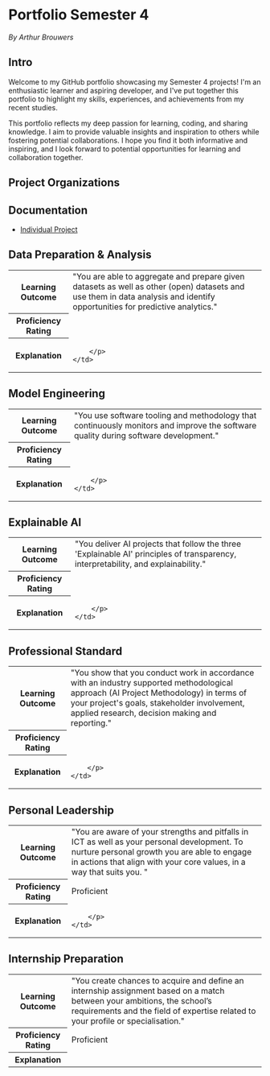 # Portfolio Semester 4
*By Arthur Brouwers*

## Intro
Welcome to my GitHub portfolio showcasing my Semester 4 projects! I'm an enthusiastic learner and aspiring developer, and I've put together this portfolio to highlight my skills, experiences, and achievements from my recent studies.

This portfolio reflects my deep passion for learning, coding, and sharing knowledge. I aim to provide valuable insights and inspiration to others while fostering potential collaborations. I hope you find it both informative and inspiring, and I look forward to potential opportunities for learning and collaboration together.

## Project Organizations

## Documentation
- [Individual Project](https://github.com/Arthur-Brouwers/ArthurBrouwersS4AI/tree/main/Documentation)

## Data Preparation & Analysis
<table>
  <tr>
    <th><strong>Learning Outcome</strong></th>
    <td>"You are able to aggregate and prepare given datasets as well as other (open) datasets and use them in data analysis and identify opportunities for predictive analytics."</td>
  </tr>
  <tr>
    <th><strong>Proficiency Rating</strong></th>
    <td></td>
  </tr>
  <tr>
    <th><strong>Explanation</strong></th>
    <td>
        <p>
          
        </p>
    </td>
  </tr>
</table>

## Model Engineering
<table>
  <tr>
    <th><strong>Learning Outcome</strong></th>
    <td>"You use software tooling and methodology that continuously monitors and improve the software quality during software development."</td>
  </tr>
  <tr>
    <th><strong>Proficiency Rating</strong></th>
    <td></td>
  </tr>
  <tr>
    <th><strong>Explanation</strong></th>
    <td>
        <p>
         
        </p>
    </td>
  </tr>
</table>

## Explainable AI
<table>
  <tr>
    <th><strong>Learning Outcome</strong></th>
    <td>"You deliver AI projects that follow the three 'Explainable AI' principles of transparency, interpretability, and explainability."</td>
  </tr>
  <tr>
    <th><strong>Proficiency Rating</strong></th>
    <td></td>
  </tr>
  <tr>
    <th><strong>Explanation</strong></th>
    <td>
        <p>
          
        </p>
    </td>
  </tr>
</table>

## Professional Standard
<table>
  <tr>
    <th><strong>Learning Outcome</strong></th>
    <td>"You show that you conduct work in accordance with an industry supported methodological approach (AI Project Methodology) in terms of your project's goals, stakeholder involvement, applied research, decision making and reporting."</td>
  </tr>
  <tr>
    <th><strong>Proficiency Rating</strong></th>
    <td></td>
  </tr>
  <tr>
    <th><strong>Explanation</strong></th>
    <td>
        <p>
         
        </p>
    </td>
  </tr>
</table>

## Personal Leadership
<table>
  <tr>
    <th><strong>Learning Outcome</strong></th>
    <td>"You are aware of your strengths and pitfalls in ICT as well as your personal development. To nurture personal growth you are able to engage in actions that align with your core values, in a way that suits you. "</td>
  </tr>
  <tr>
    <th><strong>Proficiency Rating</strong></th>
    <td>Proficient</td>
  </tr>
  <tr>
    <th><strong>Explanation</strong></th>
    <td>
        <p>          
          
        </p>
    </td>
  </tr>
</table>

## Internship Preparation
<table>
  <tr>
    <th><strong>Learning Outcome</strong></th>
    <td>"You create chances to acquire and define an internship assignment based on a match between your ambitions, the school’s requirements and the field of expertise related to your profile or specialisation."</td>
  </tr>
  <tr>
    <th><strong>Proficiency Rating</strong></th>
    <td>Proficient</td>
  </tr>
  <tr>
    <th><strong>Explanation</strong></th>
    <td>
        <p>          
        </p>
    </td>
  </tr>
</table>
